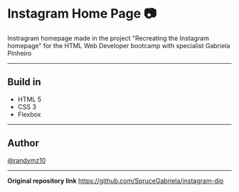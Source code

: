 # Instagram Home Page :camera:

Instragram homepage made in the project "Recreating the Instagram homepage" for the HTML Web Developer bootcamp with specialist Gabriela Pinheiro

---
## Build in

- HTML 5
- CSS 3 
- Flexbox

---

## Author
[@randymz10](https://github.com/randymz10)

---
**Original repository link** https://github.com/SpruceGabriela/instagram-dio
